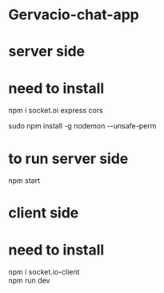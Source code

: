 # Gervacio-chat-app 

# server side
# need to install
npm i socket.oi express cors 

sudo npm install -g nodemon --unsafe-perm
# to run server side 
npm start

# client side
# need to install
npm i socket.io-client   
npm run dev
